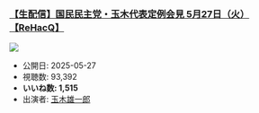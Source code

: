 ### [【生配信】国民民主党・玉木代表定例会見 5月27日（火）【ReHacQ】](https://www.youtube.com/watch?v=5L93J7FsnP8)
[![](https://img.youtube.com/vi/5L93J7FsnP8/sddefault.jpg)](https://www.youtube.com/watch?v=5L93J7FsnP8)
-   公開日: 2025-05-27
-   視聴数: 93,392
-   **いいね数: 1,515**
-   出演者: [玉木雄一郎](/rehacq_fan/people/玉木雄一郎 "wikilink")
